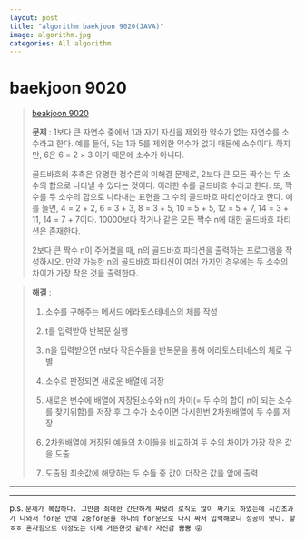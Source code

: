 ```yaml
---  
layout: post  
title: "algorithm baekjoon 9020(JAVA)"  
image: algorithm.jpg  
categories: All algorithm  
---  
```


# baekjoon 9020  

> [beakjoon 9020](https://www.acmicpc.net/problem/9020)  
>   
> **문제** : 1보다 큰 자연수 중에서  1과 자기 자신을 제외한 약수가 없는 자연수를 소수라고 한다. 예를 들어, 5는 1과 5를 제외한 약수가 없기 때문에 소수이다. 하지만, 6은 6 = 2 × 3 이기 때문에 소수가 아니다.  
> 
> 골드바흐의 추측은 유명한 정수론의 미해결 문제로, 2보다 큰 모든 짝수는 두 소수의 합으로 나타낼 수 있다는 것이다. 이러한 수를 골드바흐 수라고 한다. 또, 짝수를 두 소수의 합으로 나타내는 표현을 그 수의 골드바흐 파티션이라고 한다. 예를 들면, 4 = 2 + 2, 6 = 3 + 3, 8 = 3 + 5, 10 = 5 + 5, 12 = 5 + 7, 14 = 3 + 11, 14 = 7 + 7이다. 10000보다 작거나 같은 모든 짝수 n에 대한 골드바흐 파티션은 존재한다.  
> 
> 2보다 큰 짝수 n이 주어졌을 때, n의 골드바흐 파티션을 출력하는 프로그램을 작성하시오. 만약 가능한 n의 골드바흐 파티션이 여러 가지인 경우에는 두 소수의 차이가 가장 작은 것을 출력한다.  

> **해결** :  
> 1. 소수를 구해주는 메서드 에라토스테네스의 체를 작성  
> 
> 2. t를 입력받아 반복문 실행  
> 
> 3. n을 입력받으면 n보다 작은수들을 반복문을 통해 에라토스테네스의 체로 구별  
> 
> 4. 소수로 판정되면 새로운 배열에 저장  
> 
> 5. 새로운 변수에 배열에 저장된소수와 n의 차이(= 두 수의 합이 n이 되는 소수를 찾기위함)를 저장 후 그 수가 소수이면 다시한번 2차원배열에 두 수를 저장  
> 
> 6. 2차원배열에 저장된 예들의 차이들을 비교하여 두 수의 차이가 가장 작은 값을 도출  
> 
> 7. 도출된 최솟값에 해당하는 두 수들 중 값이 더작은 값을 앞에 출력  

---  

<script src="https://gist.github.com/nnlog/1bc3df6f8ba3c18e9e52c39f4000fbe2.js"></script>  

---   

p.s. `문제가 복잡하다. 그만큼 최대한 간단하게 짜보려 로직도 많이 짜기도 하였는데 시간초과가 나와서 for문 안에 2중for문을 하나의 for문으로 다시 짜서 입력해보니 성공이 떳다. 핳ㅎㅎ 혼자힘으로 이정도는 이제 거뜬한것 같네? 자신감 뿜뿜 😜`
